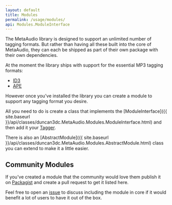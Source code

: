 ```yaml
---
layout: default
title: Modules
permalink: /usage/modules/
api: Modules.ModuleInterface
---
```


The MetaAudio library is designed to support an unlimited number of tagging formats. But rather than having all these built into the core of MetaAudio, they can each be shipped as part of their own package with their own dependencies.

At the moment the library ships with support for the essential MP3 tagging formats:

* [ID3](//en.wikipedia.org/wiki/ID3)
* [APE](//en.wikipedia.org/wiki/APE_tag)

However once you've installed the library you can create a module to support any tagging format you desire.

All you need to do is create a class that implements the [ModuleInterface]({{ site.baseurl }}/api/classes/duncan3dc.MetaAudio.Modules.ModuleInterface.html) and then add it your [Tagger](../../setup).

There is also an [AbstractModule]({{ site.baseurl }}/api/classes/duncan3dc.MetaAudio.Modules.AbstractModule.html) class you can extend to make it a little easier.

## Community Modules

If you've created a module that the community would love them publish it on [Packagist](//packagist.org/) and create a pull request to get it listed here.

Feel free to open an [issue](//github.com/duncan3dc/meta-audio/issues) to discuss including the module in core if it would benefit a lot of users to have it out of the box.
